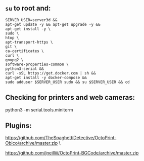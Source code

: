 ## `su` to root and:
```
SERVER_USER=server3d &&
apt-get update -y && apt-get upgrade -y &&
apt-get install -y \
sudo \
htop \
apt-transport-https \
git \
ca-certificates \
curl \
gnupg2 \
software-properties-common \
python3-serial &&
curl -sSL https://get.docker.com | sh &&
apt-get install -y docker-compose &&
sudo adduser $SERVER_USER sudo && su $SERVER_USER && cd
```
## Checking for printers and web cameras:
python3 -m serial.tools.miniterm

## Plugins:
https://github.com/TheSpaghettiDetective/OctoPrint-Obico/archive/master.zip \

https://github.com/jneilliii/OctoPrint-BGCode/archive/master.zip